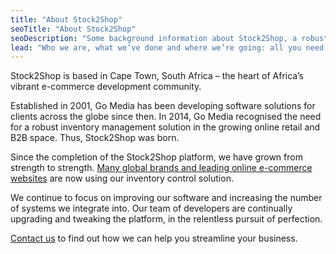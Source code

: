 ```yaml
---
title: "About Stock2Shop"
seoTitle: "About Stock2Shop"
seoDescription: "Some background information about Stock2Shop, a robust inventory management solution that helps clients across the globe streamline their business. Who we are, what we've done and where we're going: all you need to know about Stock2Shop's core team."
lead: "Who we are, what we’ve done and where we’re going: all you need to know about Stock2Shop’s core team."
---
```


Stock2Shop is based in Cape Town, South Africa – the heart of Africa’s vibrant e-commerce development community.

Established in 2001, Go Media has been developing software solutions for clients across the globe since then. In 2014, Go Media recognised the need for a robust inventory management solution in the growing online retail and B2B space. Thus, Stock2Shop was born.

Since the completion of the Stock2Shop platform, we have grown from strength to strength. [Many global brands and leading online e-commerce websites](/case-studies) are now using our inventory control solution.

We continue to focus on improving our software and increasing the number of systems we integrate into. Our team of developers are continually upgrading and tweaking the platform, in the relentless pursuit of perfection.

[Contact us](/contact-us) to find out how we can help you streamline your business.
